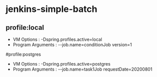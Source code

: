 # jenkins-simple-batch

## profile:local
* VM Options : -Dspring.profiles.active=local
* Program Arguments : --job.name=conditionJob version=1

#profile:postgres
* VM Options : -Dspring.profiles.active=postgres
* Program Arguments : --job.name=task1Job requestDate=20200801  